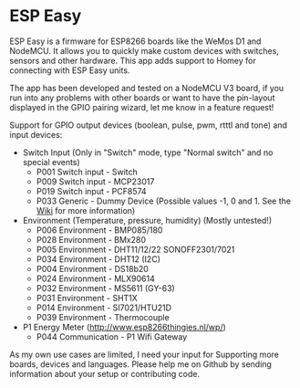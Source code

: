 # ESP Easy
ESP Easy is a firmware for ESP8266 boards like the WeMos D1 and NodeMCU. It allows you to quickly make custom devices with switches, sensors and other hardware. This app adds support to Homey for connecting with ESP Easy units.

The app has been developed and tested on a NodeMCU V3 board, if you run into any problems with other boards or want to have the pin-layout displayed in the GPIO pairing wizard, let me know in a feature request!

Support for GPIO output devices (boolean, pulse, pwm, rtttl and tone) and input devices:
* Switch Input (Only in "Switch" mode, type "Normal switch" and no special events)
	* P001 Switch input - Switch
	* P009 Switch input - MCP23017
	* P019 Switch input - PCF8574
	* P033 Generic - Dummy Device (Possible values -1, 0 and 1. See the [Wiki](https://github.com/Joolee/nl.joolee.homey.espeasy/wiki/6.-Add-sensor-to-Homey) for more information)
* Environment (Temperature, pressure, humidity) (Mostly untested!)
	* P006 Environment - BMP085/180
	* P028 Environment - BMx280
	* P005 Environment - DHT11/12/22 SONOFF2301/7021
	* P034 Environment - DHT12 (I2C)
	* P004 Environment - DS18b20
	* P024 Environment - MLX90614
	* P032 Environment - MS5611 (GY-63)
	* P031 Environment - SHT1X
	* P014 Environment - SI7021/HTU21D
	* P039 Environment - Thermocouple
* P1 Energy Meter (http://www.esp8266thingies.nl/wp/)
	* P044 Communication - P1 Wifi Gateway

As my own use cases are limited, I need your input for Supporting more boards, devices and languages. Please help me on Github by sending information about your setup or contributing code.